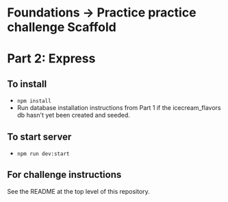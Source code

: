 # Foundations -> Practice practice challenge Scaffold
# Part 2: Express

## To install
- `npm install`
- Run database installation instructions from Part 1 if the icecream_flavors db hasn't yet been created and seeded.

## To start server
- `npm run dev:start`

## For challenge instructions
See the README at the top level of this repository.
